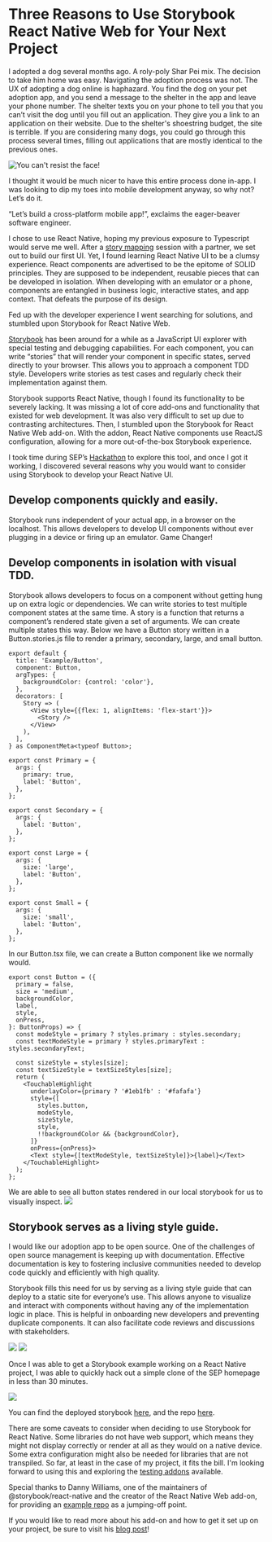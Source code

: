 
 

# Three Reasons to Use Storybook React Native Web for Your Next Project

I adopted a dog several months ago. A roly-poly Shar Pei mix.  The decision to take him home was easy. Navigating the adoption process was not. The UX of adopting a dog online is haphazard. You find the dog on your pet adoption app, and you send a message to the shelter in the app and leave your phone number. The shelter texts you on your phone to tell you that you can’t visit the dog until you fill out an application. They give you a link to an application on their website. Due to the shelter's shoestring budget, the site is terrible. If you are considering many dogs, you could go through this process several times, filling out applications that are mostly identical to the previous ones.

![You can't resist the face!](./images/puppy.jpg)


I thought it would be much nicer to have this entire process done in-app.  I was looking to dip my toes into mobile development anyway, so why not? Let’s do it.

“Let’s build a cross-platform mobile app!”, exclaims the eager-beaver software engineer.

I chose to use React Native, hoping my previous exposure to Typescript would serve me well. After a [story mapping](https://sep.com/our-work/case-study/digital-user-story-mapping-tool/) session with a partner, we set out to build our first UI. Yet, I found learning React Native UI to be a clumsy experience. React components are advertised to be the epitome of SOLID principles. They are supposed to be independent, reusable pieces that can be developed in isolation. When developing with an emulator or a phone, components are entangled in business logic, interactive states, and app context. That defeats the purpose of its design.

Fed up with the developer experience I went searching for solutions, and stumbled upon Storybook for React Native Web.

[Storybook](https://storybook.js.org/) has been around for a while as a JavaScript UI explorer with special testing and debugging capabilities. For each component, you can write “stories” that will render your component in specific states, served directly to your browser. This allows you to approach a component TDD style. Developers write stories as test cases and regularly check their implementation against them.

Storybook supports React Native, though I found its functionality to be severely lacking. It was missing a lot of core add-ons and functionality that existed for web development.  It was also very difficult to set up due to contrasting architectures.
Then, I stumbled upon the Storybook for React Native Web add-on. With the addon, React Native components use ReactJS configuration, allowing for a more out-of-the-box Storybook experience.

I took time during SEP’s [Hackathon](https://sep.com/blog/2022-summer-hackathon-recap/) to explore this tool, and once I got it working, I discovered several reasons why you would want to consider using Storybook to develop your React Native UI.

## Develop components quickly and easily.

Storybook runs independent of your actual app, in a browser on the localhost. This allows developers to develop UI components without ever plugging in a device or firing up an emulator. Game Changer!


## Develop components in isolation with visual TDD.

Storybook allows developers to focus on a component without getting hung up on extra logic or dependencies.  We can write stories to test multiple component states at the same time. A story is a function that returns a component’s rendered state given a set of arguments. We can create multiple states this way. Below we have a Button story written in a Button.stories.js file to render a primary, secondary, large, and small button.

```
export default {
  title: 'Example/Button',
  component: Button,
  argTypes: {
    backgroundColor: {control: 'color'},
  },
  decorators: [
    Story => (
      <View style={{flex: 1, alignItems: 'flex-start'}}>
        <Story />
      </View>
    ),
  ],
} as ComponentMeta<typeof Button>;

export const Primary = {
  args: {
    primary: true,
    label: 'Button',
  },
};

export const Secondary = {
  args: {
    label: 'Button',
  },
};

export const Large = {
  args: {
    size: 'large',
    label: 'Button',
  },
};

export const Small = {
  args: {
    size: 'small',
    label: 'Button',
  },
};
```

In our Button.tsx file, we can create a Button component like we normally would.

```
export const Button = ({
  primary = false,
  size = 'medium',
  backgroundColor,
  label,
  style,
  onPress,
}: ButtonProps) => {
  const modeStyle = primary ? styles.primary : styles.secondary;
  const textModeStyle = primary ? styles.primaryText : styles.secondaryText;

  const sizeStyle = styles[size];
  const textSizeStyle = textSizeStyles[size];
  return (
    <TouchableHighlight
      underlayColor={primary ? '#1eb1fb' : '#fafafa'}
      style={[
        styles.button,
        modeStyle,
        sizeStyle,
        style,
        !!backgroundColor && {backgroundColor},
      ]}
      onPress={onPress}>
      <Text style={[textModeStyle, textSizeStyle]}>{label}</Text>
    </TouchableHighlight>
  );
};
```

We are able to see all button states rendered in our local storybook for us to visually inspect.
![](./images/storybook4.png)

## Storybook serves as a living style guide.

I would like our adoption app to be open source. One of the challenges of open source management is keeping up with documentation. Effective documentation is key to fostering inclusive communities needed to develop code quickly and efficiently with high quality.

Storybook fills this need for us by serving as a living style guide that can deploy to a static site for everyone’s use. This allows anyone to visualize and interact with components without having any of the implementation logic in place. This is helpful in onboarding new developers and preventing duplicate components. It can also facilitate code reviews and discussions with stakeholders.

![](./images/storybook1.png)
![](./images/storybook2.png)

Once I was able to get a Storybook example working on a React Native project, I was able to quickly hack out a simple clone of the SEP homepage in less than 30 minutes.

![](./images/storybook3.png)

You can find the deployed storybook [here](https://sep.github.io/storybook-react-native/?path=/story/screens-home--basic), and the repo [here](https://github.com/sep/storybook-react-native).

There are some caveats to consider when deciding to use Storybook for React Native. Some libraries do not have web support, which means they might not display correctly or render at all as they would on a native device. Some extra configuration might also be needed for libraries that are not transpiled. So far, at least in the case of my project, it fits the bill. I'm looking forward to using this and exploring the [testing addons](https://storybook.js.org/addons/tag/test/) available.


Special thanks to Danny Williams, one of the maintainers of @storybook/react-native and the creator of the React Native Web add-on, for providing an [example repo](https://github.com/dannyhw/addon_react_native_web_example) as a jumping-off point.

If you would like to read more about his add-on and how to get it set up on your project, be sure to visit his [blog post](https://www.dannyhwilliams.co.uk/introducing-react-native-web-storybook)!




